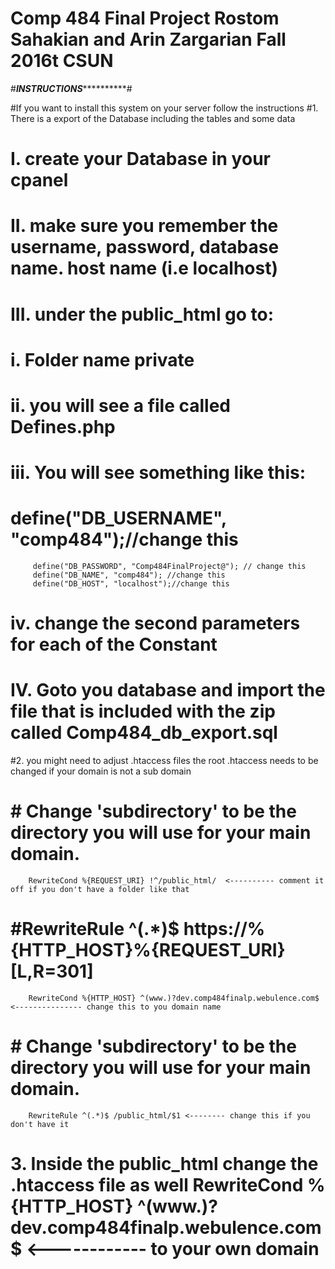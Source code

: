 # Comp 484 Final Project Rostom Sahakian and Arin Zargarian Fall 2016t CSUN
#***********************INSTRUCTIONS*********************************#

#If you want to install this system on your server follow the instructions 
#1. There is a export of the Database including the tables and some data 
# I. create your Database in your cpanel
# II. make sure you remember the username, password, database name. host name (i.e localhost) 
# III. under the public_html go to:
#   i. Folder name private 
#   ii. you will see a file called Defines.php
#   iii. You will see something like this:
#        define("DB_USERNAME", "comp484");//change this 
         define("DB_PASSWORD", "Comp484FinalProject@"); // change this
         define("DB_NAME", "comp484"); //change this
         define("DB_HOST", "localhost");//change this
#   iv. change the second parameters for each of the Constant 

# IV. Goto you database and import the file that is included with the zip called Comp484_db_export.sql
#2. you might need to adjust .htaccess files the root .htaccess needs to be changed if your domain is not a sub domain 
#       # Change 'subdirectory' to be the directory you will use for your main domain.
        RewriteCond %{REQUEST_URI} !^/public_html/  <---------- comment it off if you don't have a folder like that
#       #RewriteRule ^(.*)$ https://%{HTTP_HOST}%{REQUEST_URI} [L,R=301]
        RewriteCond %{HTTP_HOST} ^(www.)?dev.comp484finalp.webulence.com$   <--------------- change this to you domain name
#       # Change 'subdirectory' to be the directory you will use for your main domain.
        RewriteRule ^(.*)$ /public_html/$1 <-------- change this if you don't have it

# 3. Inside the public_html change the .htaccess file as well     RewriteCond %{HTTP_HOST} ^(www.)?dev.comp484finalp.webulence.com$ <------------ to your own domain